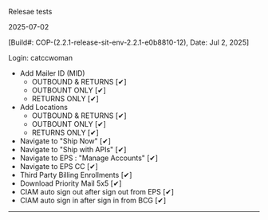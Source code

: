 Relesae tests

2025-07-02

[Build#: COP-(2.2.1-release-sit-env-2.2.1-e0b8810-12), Date: Jul 2, 2025]

Login: catccwoman
- Add Mailer ID (MID)
  - OUTBOUND & RETURNS [✔]
  - OUTBOUNT ONLY [✔]
  - RETURNS ONLY [✔]
- Add Locations
  - OUTBOUND & RETURNS [✔]
  - OUTBOUNT ONLY [✔]
  - RETURNS ONLY [✔]
- Navigate to "Ship Now" [✔]
- Navigate to "Ship with APIs" [✔]
- Navigate to EPS : "Manage Accounts" [✔]
- Navigate to EPS CC [✔]
- Third Party Billing Enrollments [✔]
- Download Priority Mail 5x5 [✔]
- CIAM auto sign out after sign out from EPS [✔]
- CIAM auto sign in after sign in from BCG [✔]

 
---
<!--
Potential defect: (Resolved. Expected.)

1. login to existing user (ex. catccwoman / Cop@9075)
2. Manage Locations -- > Actions -- > Add Mailer ID
3. DO NOT touch "Associate new Mailer ID to a CRID"
4. Only select EPA
5. Check Returns Mailer ID (Ref to screenshot)![image](https://github.com/user-attachments/assets/3780ce97-58eb-4b79-a517-deab07d02642)
6. Click "Request Mailer ID" button
7. Result: Missing Company and Address. Even worst, cannot reproduce.![image](https://github.com/user-attachments/assets/118f72f5-434d-4c44-b3eb-245ac6562d5e)
-->
